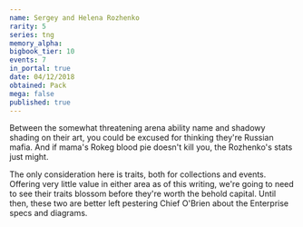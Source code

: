 ```yaml
---
name: Sergey and Helena Rozhenko
rarity: 5
series: tng
memory_alpha:
bigbook_tier: 10
events: 7
in_portal: true
date: 04/12/2018
obtained: Pack
mega: false
published: true
---
```


Between the somewhat threatening arena ability name and shadowy shading on their art, you could be excused for thinking they're Russian mafia. And if mama's Rokeg blood pie doesn't kill you, the Rozhenko's stats just might.

The only consideration here is traits, both for collections and events. Offering very little value in either area as of this writing, we're going to need to see their traits blossom before they're worth the behold capital. Until then, these two are better left pestering Chief O'Brien about the Enterprise specs and diagrams.

